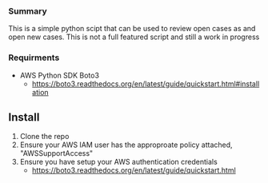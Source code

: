 ### Summary
This is a simple python scipt that can be used to review open cases as and open new cases. This is not a full featured script and still a work in progress

### Requirments 
- AWS Python SDK Boto3 
	- https://boto3.readthedocs.org/en/latest/guide/quickstart.html#installation


## Install 
1. Clone the repo
2. Ensure your AWS IAM user has the approproate policy attached, "AWSSupportAccess"
3. Ensure you have setup your AWS authentication credentials
	- https://boto3.readthedocs.org/en/latest/guide/quickstart.html